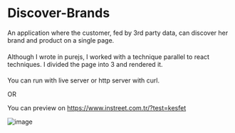 # Discover-Brands
An application where the customer, fed by 3rd party data, can discover her brand and product on a single page.

####
Although I wrote in purejs, I worked with a technique parallel to react techniques. I divided the page into 3 and rendered it.
####

You can run with live server or http server with curl.

OR

You can preview on https://www.instreet.com.tr/?test=kesfet

![image](https://github.com/Ibrahim-tunc/Discover-Brands/assets/46247396/b1217a51-6205-4dcc-8ce8-0d6cf342a2a0)
